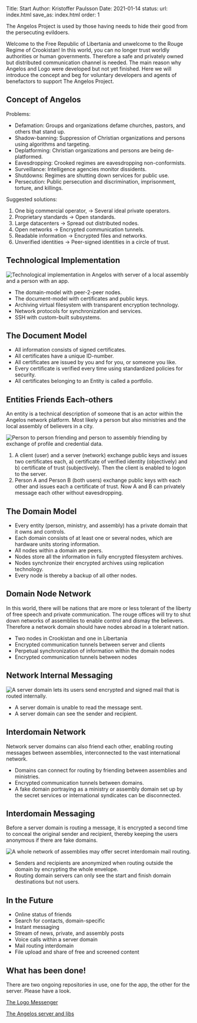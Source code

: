 Title: Start
Author: Kristoffer Paulsson
Date: 2021-01-14
status:
url: index.html
save_as: index.html
order: 1

The Angelos Project is used by those having needs to hide their good from the persecuting evildoers.

Welcome to the Free Republic of Libertania and unwelcome to the Rouge Regime of Crookistan! In this world, you can no longer trust worldly authorities or human governments. Therefore a safe and privately owned but distributed communication channel is needed. The main reason why Angelos and Logo were developed but not yet finished. Here we will introduce the concept and beg for voluntary developers and agents of benefactors to support The Angelos Project.

## Concept of Angelos

Problems:

* Defamation: Groups and organizations defame churches, pastors, and others that stand up.
* Shadow-banning: Suppression of Christian organizations and persons using algorithms and targeting.
* Deplatforming: Christian organizations and persons are being de-platformed.
* Eavesdropping: Crooked regimes are eavesdropping non-conformists.
* Surveillance: Intelligence agencies monitor dissidents.
* Shutdowns: Regimes are shutting down services for public use.
* Persecution: Public persecution and discrimination, imprisonment, torture, and killings.

Suggested solutions:

1. One big commercial operator, &rarr; Several ideal private operators.
2. Proprietary standards &rarr; Open standards.
3. Large datacenters &rarr; Spread out distributed nodes.
4. Open networks &rarr; Encrypted communication tunnels.
5. Readable information &rarr; Encrypted files and networks.
6. Unverified identities &rarr; Peer-signed identities in a circle of trust.

## Technological Implementation

![Technological implementation in Angelos with server of a local assembly and a person with an app.]({attach}images/technologies-implementation.png)

* The domain-model with peer-2-peer nodes.
* The document-model with certificates and public keys.
* Archiving virtual filesystem with transparent encryption technology.
* Network protocols for synchronization and services.
* SSH with custom-built subsystems.

## The Document Model

* All information consists of signed certificates.
* All certificates have a unique ID-number.
* All certificates are issued by you and for you, or someone you like.
* Every certificate is verified every time using standardized policies for security.
* All certificates belonging to an Entity is called a portfolio.

## Entities Friends Each-others

An entity is a technical description of someone that is an actor within the Angelos network platform. Most likely a person but also ministries and the local assembly of believers in a city.

![Person to person friending and person to assembly friending by exchange of profile and credential data.]({attach}images/persons-assembly.png)

1. A client (user) and a server (network) exchange public keys and issues two certificates each, a) certificate of verified identity (objectively) and b) certificate of trust (subjectively). Then the client is enabled to logon to the server.
2. Person A and Person B (both users) exchange public keys with each other and issues each a certificate of trust. Now A and B can privately message each other without eavesdropping.

## The Domain Model

* Every entity (person, ministry, and assembly) has a private domain that it owns and controls.
* Each domain consists of at least one or several nodes, which are hardware units storing information.
* All nodes within a domain are peers.
* Nodes store all the information in fully encrypted filesystem archives.
* Nodes synchronize their encrypted archives using replication technology.
* Every node is thereby a backup of all other nodes.

## Domain Node Network

In this world, there will be nations that are more or less tolerant of the liberty of free speech and private communication. The rouge offices will try to shut down networks of assemblies to enable control and dismay the believers. Therefore a network domain should have nodes abroad in a tolerant nation. 

* Two nodes in Crookistan and one in Libertania
* Encrypted communication tunnels between server and clients
* Perpetual synchronization of information within the domain nodes
* Encrypted communication tunnels between nodes

## Network Internal Messaging

![A server domain lets its users send encrypted and signed mail that is routed internally.]({attach}images/assembly-routing.png)

* A server domain is unable to read the message sent.
* A server domain can see the sender and recipient.

## Interdomain Network
Network server domains can also friend each other, enabling routing messages between assemblies, interconnected to the vast international network.

* Domains can connect for routing by friending between assemblies and ministries.
* Encrypted communication tunnels between domains.
* A fake domain portraying as a ministry or assembly domain set up by the secret services or international syndicates can be disconnected.

## Interdomain Messaging
Before a server domain is routing a message, it is encrypted a second time to conceal the original sender and recipient, thereby keeping the users anonymous if there are fake domains. 

![A whole network of assemblies may offer secret interdomain mail routing.]({attach}images/interdomain-routing.png)

* Senders and recipients are anonymized when routing outside the domain by encrypting the whole envelope.
* Routing domain servers can only see the start and finish domain destinations but not users.

## In the Future

* Online status of friends
* Search for contacts, domain-specific
* Instant messaging
* Stream of news, private, and assembly posts
* Voice calls within a server domain
* Mail routing interdomain
* File upload and share of free and screened content

## What has been done!

There are two ongoing repositories in use, one for the app, the other for the server. Please have a look.

[The Logo Messenger](https://github.com/kristoffer-paulsson/logo)

[The Angelos server and libs](https://github.com/kristoffer-paulsson/angelos)